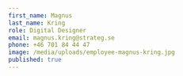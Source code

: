 ```yaml
---
first_name: Magnus
last_name: Kring
role: Digital Designer
email: magnus.kring@strateg.se
phone: +46 701 84 44 47
image: /media/uploads/employee-magnus-kring.jpg
published: true
---
```


